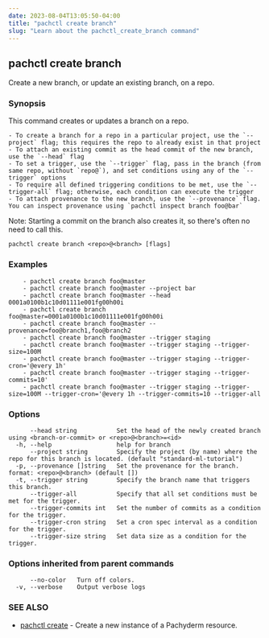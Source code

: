 ```yaml
---
date: 2023-08-04T13:05:50-04:00
title: "pachctl create branch"
slug: "Learn about the pachctl_create_branch command"
---
```


## pachctl create branch

Create a new branch, or update an existing branch, on a repo.

### Synopsis

This command creates or updates a branch on a repo. 

	- To create a branch for a repo in a particular project, use the `--project` flag; this requires the repo to already exist in that project 
	- To attach an existing commit as the head commit of the new branch, use the `--head` flag 
	- To set a trigger, use the `--trigger` flag, pass in the branch (from same repo, without `repo@`), and set conditions using any of the `--trigger` options 
	- To require all defined triggering conditions to be met, use the `--trigger-all` flag; otherwise, each condition can execute the trigger 
	- To attach provenance to the new branch, use the `--provenance` flag. You can inspect provenance using `pachctl inspect branch foo@bar` 

Note: Starting a commit on the branch also creates it, so there's often no need to call this.

```
pachctl create branch <repo>@<branch> [flags]
```

### Examples

```
	- pachctl create branch foo@master 
	- pachctl create branch foo@master --project bar 
	- pachctl create branch foo@master --head 0001a0100b1c10d01111e001fg00h00i 
	- pachctl create branch foo@master=0001a0100b1c10d01111e001fg00h00i 
	- pachctl create branch foo@master --provenance=foo@branch1,foo@branch2 
	- pachctl create branch foo@master --trigger staging 
	- pachctl create branch foo@master --trigger staging --trigger-size=100M 
	- pachctl create branch foo@master --trigger staging --trigger-cron='@every 1h' 
	- pachctl create branch foo@master --trigger staging --trigger-commits=10' 
	- pachctl create branch foo@master --trigger staging --trigger-size=100M --trigger-cron='@every 1h --trigger-commits=10 --trigger-all 

```

### Options

```
      --head string           Set the head of the newly created branch using <branch-or-commit> or <repo>@<branch>=<id>
  -h, --help                  help for branch
      --project string        Specify the project (by name) where the repo for this branch is located. (default "standard-ml-tutorial")
  -p, --provenance []string   Set the provenance for the branch. format: <repo>@<branch> (default [])
  -t, --trigger string        Specify the branch name that triggers this branch.
      --trigger-all           Specify that all set conditions must be met for the trigger.
      --trigger-commits int   Set the number of commits as a condition for the trigger.
      --trigger-cron string   Set a cron spec interval as a condition for the trigger.
      --trigger-size string   Set data size as a condition for the trigger.
```

### Options inherited from parent commands

```
      --no-color   Turn off colors.
  -v, --verbose    Output verbose logs
```

### SEE ALSO

* [pachctl create](/commands/pachctl_create/)	 - Create a new instance of a Pachyderm resource.

